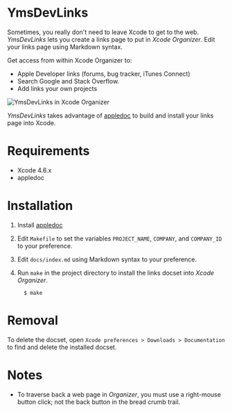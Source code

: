 # YmsDevLinks

Sometimes, you really don't need to leave Xcode to get to the web. *YmsDevLinks* lets you create a links page to put in *Xcode Organizer*. Edit your links page using Markdown syntax.

Get access from within Xcode Organizer to:
* Apple Developer links (forums, bug tracker, iTunes Connect)
* Search Google and Stack Overflow.
* Add links your own projects

![YmsDevLinks in Xcode Organizer](http://kickingvegas.github.io/YmsDevLinks/images/ymsdevlinks.jpg)

*YmsDevLinks* takes advantage of [appledoc](http://gentlebytes.com/appledoc/) to build and install your links page into Xcode.

# Requirements
* Xcode 4.6.x
* appledoc

# Installation
1. Install [appledoc](http://gentlebytes.com/appledoc/)
1. Edit `Makefile` to set the variables `PROJECT_NAME`, `COMPANY`, and `COMPANY_ID` to your preference.
1. Edit `docs/index.md` using Markdown syntax to your preference.
1. Run `make` in the project directory to install the links docset into *Xcode Organizer*.

         $ make

# Removal
To delete the docset, open `Xcode preferences > Downloads > Documentation` to find and delete the installed docset.

# Notes
* To traverse back a web page in *Organizer*, you must use a right-mouse button click; not the back button in the bread crumb trail.

